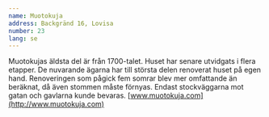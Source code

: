 ```yaml
---
name: Muotokuja
address: Backgränd 16, Lovisa
number: 23
lang: se
---
```

Muotokujas äldsta del är från 1700-talet. Huset har senare utvidgats i flera etapper. De nuvarande ägarna har till största delen renoverat huset på egen hand. Renoveringen som pågick fem somrar blev mer omfattande än beräknat, då även stommen måste förnyas. Endast stockväggarna mot gatan och gavlarna kunde bevaras.  [www.muotokuja.com](http://www.muotokuja.com)

